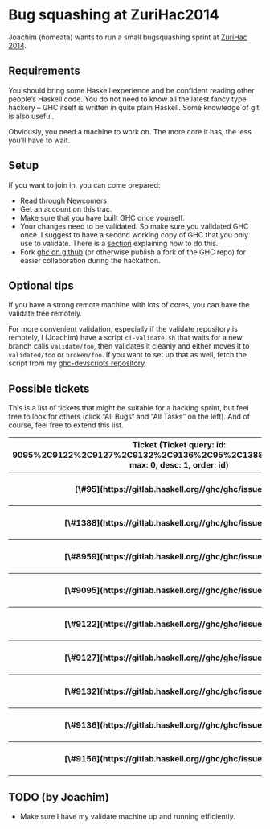 # Bug squashing at ZuriHac2014


Joachim (nomeata) wants to run a small bugsquashing sprint at [ ZuriHac 2014](http://www.haskell.org/haskellwiki/ZuriHac2014/Projects). 

## Requirements


You should bring some Haskell experience and be confident reading other people’s Haskell code. You do not need to know all the latest fancy type hackery – GHC itself is written in quite plain Haskell. Some knowledge of git is also useful.


Obviously, you need a machine to work on. The more core it has, the less you’ll have to wait.

## Setup


If you want to join in, you can come prepared:

- Read through [Newcomers](newcomers)
- Get an account on this trac.
- Make sure that you have built GHC once yourself.
- Your changes need to be validated. So make sure you validated GHC once. I suggest to have a second working copy of GHC that you only use to validate. There is a [section](working-conventions/git#workflow-with-validate) explaining how to do this.
- Fork [ ghc on github](https://github.com/ghc/ghc/) (or otherwise publish a fork of the GHC repo) for easier collaboration during the hackathon.

## Optional tips


If you have a strong remote machine with lots of cores, you can have the validate tree remotely.


For more convenient validation, especially if the validate repository is remotely, I (Joachim) have a script `ci-validate.sh` that waits for a new branch calls `validate/foo`, then validates it cleanly and either moves it to `validated/foo` or `broken/foo`. If you want to set up that as well, fetch the script from my [ ghc-devscripts repository](https://github.com/nomeata/ghc-devscripts).

## Possible tickets


This is a list of tickets that might be suitable for a hacking sprint, but feel free to look for others (click “All Bugs“ and “All Tasks” on the left). And of course, feel free to extend this list.

<table><tr><th>Ticket (Ticket query: id: 9095%2C9122%2C9127%2C9132%2C9136%2C95%2C1388%2C8959%2C9156, max: 0, desc: 1, order: id)</th>
<th>Summary (Ticket query: id: 9095%2C9122%2C9127%2C9132%2C9136%2C95%2C1388%2C8959%2C9156, max: 0, order: summary)</th>
<th>Owner (Ticket query: id: 9095%2C9122%2C9127%2C9132%2C9136%2C95%2C1388%2C8959%2C9156, max: 0, order: owner)</th>
<th>Type (Ticket query: id: 9095%2C9122%2C9127%2C9132%2C9136%2C95%2C1388%2C8959%2C9156, max: 0, order: type)</th>
<th>Status (Ticket query: id: 9095%2C9122%2C9127%2C9132%2C9136%2C95%2C1388%2C8959%2C9156, max: 0, order: status)</th>
<th>Priority (Ticket query: id: 9095%2C9122%2C9127%2C9132%2C9136%2C95%2C1388%2C8959%2C9156, max: 0, order: priority)</th>
<th>Milestone (Ticket query: id: 9095%2C9122%2C9127%2C9132%2C9136%2C95%2C1388%2C8959%2C9156, max: 0, order: milestone)</th></tr>
<tr><th>[\#95](https://gitlab.haskell.org//ghc/ghc/issues/95)</th>
<th>[GHCi :edit command should jump to the the last error](https://gitlab.haskell.org//ghc/ghc/issues/95)</th>
<th>lortabac</th>
<th>
                      
                      
                      
                      
                      
                      
                      
                      
                      feature request
                    </th>
<th>
                      
                      
                      
                      
                      
                      
                      
                      
                      closed
                    </th>
<th>
                      
                      
                      
                      
                      
                      
                      
                      
                      normal
                    </th>
<th>[⊥](/trac/ghc/milestone/%E2%8A%A5)</th></tr>
<tr><th>[\#1388](https://gitlab.haskell.org//ghc/ghc/issues/1388)</th>
<th>[Newbie help features](https://gitlab.haskell.org//ghc/ghc/issues/1388)</th>
<th></th>
<th>
                      
                      
                      
                      
                      
                      
                      
                      
                      feature request
                    </th>
<th>
                      
                      
                      
                      
                      
                      
                      
                      
                      closed
                    </th>
<th>
                      
                      
                      
                      
                      
                      
                      
                      
                      low
                    </th>
<th>[⊥](/trac/ghc/milestone/%E2%8A%A5)</th></tr>
<tr><th>[\#8959](https://gitlab.haskell.org//ghc/ghc/issues/8959)</th>
<th>[GHCi should honour UnicodeSyntax](https://gitlab.haskell.org//ghc/ghc/issues/8959)</th>
<th></th>
<th>
                      
                      
                      
                      
                      
                      
                      
                      
                      bug
                    </th>
<th>
                      
                      
                      
                      
                      
                      
                      
                      
                      closed
                    </th>
<th>
                      
                      
                      
                      
                      
                      
                      
                      
                      low
                    </th>
<th>[8.0.1](/trac/ghc/milestone/8.0.1)</th></tr>
<tr><th>[\#9095](https://gitlab.haskell.org//ghc/ghc/issues/9095)</th>
<th>[make sdist picks up test files](https://gitlab.haskell.org//ghc/ghc/issues/9095)</th>
<th>thomie</th>
<th>
                      
                      
                      
                      
                      
                      
                      
                      
                      bug
                    </th>
<th>
                      
                      
                      
                      
                      
                      
                      
                      
                      closed
                    </th>
<th>
                      
                      
                      
                      
                      
                      
                      
                      
                      low
                    </th>
<th>[8.2.1](/trac/ghc/milestone/8.2.1)</th></tr>
<tr><th>[\#9122](https://gitlab.haskell.org//ghc/ghc/issues/9122)</th>
<th>[Make Lint check for bad uses of \`unsafeCoerce\`](https://gitlab.haskell.org//ghc/ghc/issues/9122)</th>
<th>qnikst</th>
<th>
                      
                      
                      
                      
                      
                      
                      
                      
                      bug
                    </th>
<th>
                      
                      
                      
                      
                      
                      
                      
                      
                      closed
                    </th>
<th>
                      
                      
                      
                      
                      
                      
                      
                      
                      normal
                    </th>
<th>[8.0.1](/trac/ghc/milestone/8.0.1)</th></tr>
<tr><th>[\#9127](https://gitlab.haskell.org//ghc/ghc/issues/9127)</th>
<th>[Don't warn about pattern-bindings of the form \`let !_ = rhs\`](https://gitlab.haskell.org//ghc/ghc/issues/9127)</th>
<th></th>
<th>
                      
                      
                      
                      
                      
                      
                      
                      
                      bug
                    </th>
<th>
                      
                      
                      
                      
                      
                      
                      
                      
                      closed
                    </th>
<th>
                      
                      
                      
                      
                      
                      
                      
                      
                      normal
                    </th>
<th></th></tr>
<tr><th>[\#9132](https://gitlab.haskell.org//ghc/ghc/issues/9132)</th>
<th>[takeWhile&C. still not fusible](https://gitlab.haskell.org//ghc/ghc/issues/9132)</th>
<th>skeuchel</th>
<th>
                      
                      
                      
                      
                      
                      
                      
                      
                      bug
                    </th>
<th>
                      
                      
                      
                      
                      
                      
                      
                      
                      closed
                    </th>
<th>
                      
                      
                      
                      
                      
                      
                      
                      
                      normal
                    </th>
<th>[7.10.1](/trac/ghc/milestone/7.10.1)</th></tr>
<tr><th>[\#9136](https://gitlab.haskell.org//ghc/ghc/issues/9136)</th>
<th>[Constant folding in Core could be better](https://gitlab.haskell.org//ghc/ghc/issues/9136)</th>
<th></th>
<th>
                      
                      
                      
                      
                      
                      
                      
                      
                      bug
                    </th>
<th>
                      
                      
                      
                      
                      
                      
                      
                      
                      closed
                    </th>
<th>
                      
                      
                      
                      
                      
                      
                      
                      
                      normal
                    </th>
<th>[8.6.1](/trac/ghc/milestone/8.6.1)</th></tr>
<tr><th>[\#9156](https://gitlab.haskell.org//ghc/ghc/issues/9156)</th>
<th>[Duplicate record field](https://gitlab.haskell.org//ghc/ghc/issues/9156)</th>
<th>gintas</th>
<th>
                      
                      
                      
                      
                      
                      
                      
                      
                      bug
                    </th>
<th>
                      
                      
                      
                      
                      
                      
                      
                      
                      closed
                    </th>
<th>
                      
                      
                      
                      
                      
                      
                      
                      
                      low
                    </th>
<th></th></tr></table>

## TODO (by Joachim)

- Make sure I have my validate machine up and running efficiently.
